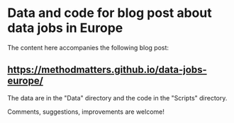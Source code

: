 # Data and code for blog post about data jobs in Europe

The content here accompanies the following blog post:

## https://methodmatters.github.io/data-jobs-europe/

The data are in the "Data" directory and the code in the "Scripts" directory. 

Comments, suggestions, improvements are welcome!
